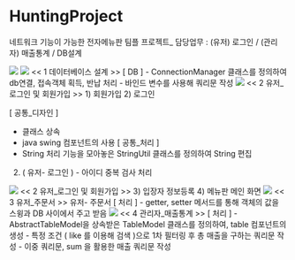 # HuntingProject
네트워크 기능이 가능한 전자메뉴판 팀플 프로젝트_ 담당업무 : (유저) 로그인 / (관리자) 매출통계 / DB설계

<img src="https://postfiles.pstatic.net/MjAxOTA1MDhfMTM3/MDAxNTU3MjUxMjg5NTI4.svSSHITfRlSXZV-Ci1b_mVsuRhqbuFYEOSMx55laMyYg.NBINn4wgnEDujw6uouHTOfzG81IZyxc6m9CtFNtZelEg.PNG.kwjing93/HUNTING1.png?type=w966">


<img src="https://postfiles.pstatic.net/MjAxOTA1MDhfOTEg/MDAxNTU3MjUxNDY2MDQ3.jZUwC4FQIzjOcW5bb442e4fOU-jWh-sjMYv4S0JfHXIg.4HLL684yEpE637Yl_th9_laUqquDv8xDj63_TidCU-Ag.PNG.kwjing93/HUNTING2.png?type=w966">
<< 1 데이터베이스 설계 >>
[ DB ]
- ConnectionManager 클래스를 정의하여 db연결, 접속객체 획득, 반납 처리
- 바인드 변수를 사용해 쿼리문 작성


<img src="https://postfiles.pstatic.net/MjAxOTA1MDhfMTM1/MDAxNTU3MzIxMzAxNjEw.qRSOi3aqPdMNblcHspyiLRoYcKR5dlwHzeVzQwbsLvMg.UpCzqJbaQUlFFKyY8WMd2byNVCWj_bJMgt836tNn-QAg.PNG.kwjing93/HUNTING3-1.png?type=w966">
<< 2 유저_로그인 및 회원가입 >>
1) 회원가입     2) 로그인

[ 공통_디자인 ]
- 클래스 상속    
- java swing 컴포넌트의 사용
[ 공통_처리 ]
- String 처리 기능을 모아놓은 StringUtil 클래스를 정의하여 String 편집

2) ( 유저- 로그인 ) - 아이디 중복 검사 처리


<img src="https://postfiles.pstatic.net/MjAxOTA1MDhfMTM1/MDAxNTU3MzIxMzA2ODc1.EUoXqq5Wq2TVVmwFlPvMZ-Yqnx6M4wFZuGhEG4Yb4bog.RNqw2-ziSqo58fL0kJ97CeuTKchll4cChHALzOWapVwg.PNG.kwjing93/HUNTING3-2.png?type=w966">
<< 2 유저_로그인 및 회원가입 >>  
3) 입장자 정보등록     4) 메뉴판 메인 화면


<img src="https://postfiles.pstatic.net/MjAxOTA1MDhfMTE3/MDAxNTU3MzIyMzQwMjg2.rWGLjdAVXd_cc_3IpZSF4SrkF07Tyu071GqodvKdZUsg.J9WI2opXO_0iIdlkVF1zQd5AfvAPldFseMy93Lmbqckg.PNG.kwjing93/HUNTING4.png?type=w966">
<< 3 유저_주문서 >>
유저- 주문서 
[ 처리 ] 
- getter, setter 메서드를 통해 객체의 값을 스윙과 DB 사이에서 주고 받음


<img src="https://postfiles.pstatic.net/MjAxOTA1MDhfMTYg/MDAxNTU3MjUxNDcwNTQy.Ot1dzc_ub7TnZraTjgUgtRU4lxB9vATijT0vDfP0Ry8g.opnq1OIyBFYF3ekJ42bcts-MGbpCFvD7-GjMCTJrRqwg.PNG.kwjing93/HUNTING5.png?type=w966">
<< 4 관리자_매출통계 >>
[ 처리 ]
- AbstractTableModel을 상속받은 TableModel 클래스를 정의하여, table 컴포넌트의 생성
- 특정 조건 ( like 를 이용해 검색 )으로 1차 필터링 후 총 매출을 구하는 쿼리문 작성
- 이중 쿼리문, sum 을 활용한 매출 쿼리문 작성

